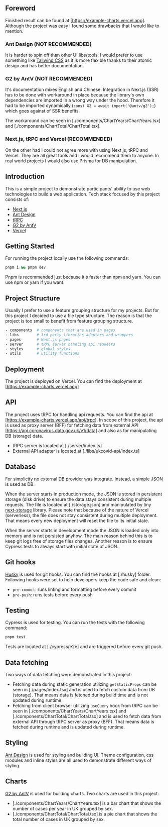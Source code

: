 ## Foreword

Finished result can be found at [https://example-charts.vercel.app]. Although the project was easy I found some drawbacks that I would like to mention.

### Ant Design (NOT RECOMMENDED)

It is harder to spin off than other UI libs/tools. I would prefer to use something like [Tailwind CSS](https://tailwindcss.com/) as it is more flexible thanks to their atomic design and has better documentation.

### G2 by AntV (NOT RECOMMENDED)

It's documentation mixes English and Chinese. Integration in Next.js (SSR) has to be done with workaround in place because the library's own dependencies are imported in a wrong way under the hood. Therefore it had to be imported dynamically (`const G2 = await import('@antv/g2');`) which goes against of SSR benefits.

The workaround can be seen in [./components/ChartYears/ChartYears.tsx] and [./components/ChartTotal/ChartTotal.tsx].

### Next.js, tRPC and Vercel (RECOMMENDED)

On the other had I could not agree more with using Next.js, tRPC and Vercel. They are all great tools and I would recommend them to anyone. In real world projects I would also use Prisma for DB manipulation.

## Introduction

This is a simple project to demonstrate participants' ability to use web technologies to build a web application. Tech stack focused by this project consists of:

- [Next.js](https://nextjs.org/)
- [Ant Design](https://ant.design/)
- [tRPC](https://trpc.io/)
- [G2 by AntV](https://g2.antv.vision/en)
- [Vercel](https://vercel.com/)

## Getting Started

For running the project locally use the following commands:

```bash
pnpm i && pnpm dev
```

Pnpm is recommended just because it's faster than npm and yarn. You can use npm or yarn if you want.

## Project Structure

Usually I prefer to use a feature grouping structure for my projects. But for this project I decided to use a file type structure. The reason is that the project is too small to benefit from feature grouping structure.

```bash
- components  # components that are used in pages
- libs        # 3rd party libraries adapters and wrappers
- pages       # Next.js pages
- server      # tRPC server handling api requests
- styles      # global styles
- utils       # utility functions
```

## Deployment

The project is deployed on Vercel. You can find the deployment at [https://example-charts.vercel.app]

## API

The project uses tRPC for handling api requests. You can find the api at [https://example-charts.vercel.app/api/trpc]. In scope of this project, the api is used as proxy server (BFF) for fetching data from external API [https://api.coronavirus.data.gov.uk/v1/data] and also as for manipulating DB (storage) data.

- tRPC server is located at [./server/index.ts]
- External API adapter is located at [./libs/ukcovid-api/index.ts]

## Database

For simplicity no external DB provider was integrate. Instead, a simple JSON is used as DB.

When the server starts in production mode, the JSON is stored in persistent storage (disk drive) to ensure the data stays consistent during multiple requests. The file is located at [./storage.json] and manipulated by tiny [next-storage](https://www.npmjs.com/package/node-storage) library. Please note that because of the nature of Vercel (serverless), the file does not stay consistent during multiple deployment. That means every new deployment will reset the file to its initial state.

When the server starts in development mode the JSON is loaded only into memory and is not persisted anyhow. The main reason behind this is to keep git logs free of storage files changes. Another reason is to ensure Cypress tests to always start with initial state of JSON.

## Git hooks

[Husky](https://typicode.github.io/husky/#/) is used for git hooks. You can find the hooks at [./husky] folder. Following hooks were set to help developers keep the code safe and clean:

- `pre-commit`: runs linting and formatting before every commit
- `pre-push`: runs tests before every push

## Testing

Cypress is used for testing. You can run the tests with the following command:

```bash
pnpm test
```

Tests are located at [./cypress/e2e] and are triggered before every git push.

## Data fetching

Two ways of data fetching were demonstrated in this project:

- Fetching data during static generation utilizing `getStaticProps` can be seen in [./pages/index.tsx] and is used to fetch custom data from DB (storage). That means data is fetched during build time and is not updated during runtime.
- Fetching from client browser utilizing `useQuery` hook from tRPC can be seen in [./components/ChartYears/ChartYears.tsx] and [./components/ChartTotal/ChartTotal.tsx] and is used to fetch data from external API through tRPC server as proxy (BFF). That means data is fetched during runtime and is updated during runtime.

## Styling

[Ant Design](https://ant.design/) is used for styling and building UI. Theme configuration, css modules and inline styles are all used to demonstrate different ways of styling.

## Charts

[G2 by AntV](https://g2.antv.vision/en) is used for building charts. Two charts are used in this project:

- [./components/ChartYears/ChartYears.tsx] is a bar chart that shows the number of cases per year in UK grouped by sex.
- [./components/ChartTotal/ChartTotal.tsx] is a pie chart that shows the total number of cases in UK grouped by sex.
